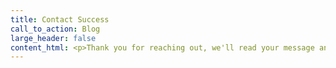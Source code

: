 ```yaml
---
title: Contact Success
call_to_action: Blog
large_header: false
content_html: <p>Thank you for reaching out, we'll read your message and be in contact as soon as possible.</p>
---
```

